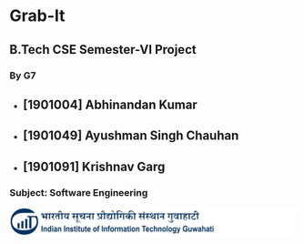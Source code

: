 # Grab-It

##  B.Tech CSE Semester-VI Project

### By G7

- 	## [1901004]	Abhinandan Kumar
- 	## [1901049]	Ayushman Singh Chauhan
- 	## [1901091]	Krishnav Garg


### Subject: Software Engineering 

![IIITG LOGO](/grabit/static/grabit/img/iiitg.jpg)
